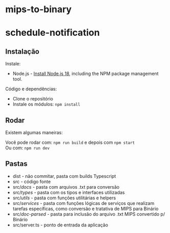 # mips-to-binary

# schedule-notification


## Instalação

Instale:
* Node.js - [Install Node.js 18](https://nodejs.org/en/), including the NPM package management tool.

Código e dependências:
- Clone o repositório
- Instale os módulos: `npm install`

## Rodar
Existem algumas maneiras:

Você pode rodar com: ```npm run build``` e depois com ```npm start```<br>
Ou com:  ```npm run dev```

## Pastas

* dist - não commitar, pasta com builds Typescript
* src - código fonte
* src/*docs* - pasta com arquivos .txt para conversão
* src/*types* - pasta com os tipos e interfaces utilizadas
* src/*utils* - pasta com funções utilitárias e helpers
* src/*services* - pasta com funções lógicas de serviços que realizam tarefas específicas, como conversão e tratativa de MIPS para Binário
* src/*doc-parsed* - pasta para inclusão do arquivo  .txt MIPS convertido p/ Binário
* src/server.ts - ponto de entrada da aplicação